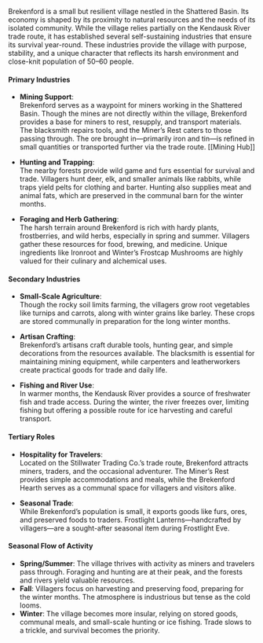 
Brekenford is a small but resilient village nestled in the Shattered Basin. Its economy is shaped by its proximity to natural resources and the needs of its isolated community. While the village relies partially on the Kendausk River trade route, it has established several self-sustaining industries that ensure its survival year-round. These industries provide the village with purpose, stability, and a unique character that reflects its harsh environment and close-knit population of 50–60 people.

#### **Primary Industries**

- **Mining Support**:  
    Brekenford serves as a waypoint for miners working in the Shattered Basin. Though the mines are not directly within the village, Brekenford provides a base for miners to rest, resupply, and transport materials. The blacksmith repairs tools, and the Miner’s Rest caters to those passing through. The ore brought in—primarily iron and tin—is refined in small quantities or transported further via the trade route. [[Mining Hub]]
    
- **Hunting and Trapping**:  
    The nearby forests provide wild game and furs essential for survival and trade. Villagers hunt deer, elk, and smaller animals like rabbits, while traps yield pelts for clothing and barter. Hunting also supplies meat and animal fats, which are preserved in the communal barn for the winter months.
    
- **Foraging and Herb Gathering**:  
    The harsh terrain around Brekenford is rich with hardy plants, frostberries, and wild herbs, especially in spring and summer. Villagers gather these resources for food, brewing, and medicine. Unique ingredients like Ironroot and Winter’s Frostcap Mushrooms are highly valued for their culinary and alchemical uses.
    

#### **Secondary Industries**

- **Small-Scale Agriculture**:  
    Though the rocky soil limits farming, the villagers grow root vegetables like turnips and carrots, along with winter grains like barley. These crops are stored communally in preparation for the long winter months.
    
- **Artisan Crafting**:  
    Brekenford’s artisans craft durable tools, hunting gear, and simple decorations from the resources available. The blacksmith is essential for maintaining mining equipment, while carpenters and leatherworkers create practical goods for trade and daily life.
    
- **Fishing and River Use**:  
    In warmer months, the Kendausk River provides a source of freshwater fish and trade access. During the winter, the river freezes over, limiting fishing but offering a possible route for ice harvesting and careful transport.
    

#### **Tertiary Roles**

- **Hospitality for Travelers**:  
    Located on the Stillwater Trading Co.’s trade route, Brekenford attracts miners, traders, and the occasional adventurer. The Miner’s Rest provides simple accommodations and meals, while the Brekenford Hearth serves as a communal space for villagers and visitors alike.
    
- **Seasonal Trade**:  
    While Brekenford’s population is small, it exports goods like furs, ores, and preserved foods to traders. Frostlight Lanterns—handcrafted by villagers—are a sought-after seasonal item during Frostlight Eve.
    

#### **Seasonal Flow of Activity**

- **Spring/Summer**: The village thrives with activity as miners and travelers pass through. Foraging and hunting are at their peak, and the forests and rivers yield valuable resources.
- **Fall**: Villagers focus on harvesting and preserving food, preparing for the winter months. The atmosphere is industrious but tense as the cold looms.
- **Winter**: The village becomes more insular, relying on stored goods, communal meals, and small-scale hunting or ice fishing. Trade slows to a trickle, and survival becomes the priority.